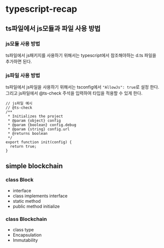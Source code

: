 # typescript-recap

## ts파일에서 js모듈과 파일 사용 방법
### js모듈 사용 방법
ts파일에서 js패키지를 사용하기 위해서는 typescript에서 참조해야하는 d.ts 파일을 추가하면 된다.

### js파일 사용 방법
ts파일에서 js파일을 사용하기 위해서는 tsconfig에서 ```"AllowJs": true```로 설정 한다.
그리고 js파일에서 @ts-check 주석을 입력하여 타입을 적용할 수 있게 한다.
```
// js파일 예시
// @ts-check
/**
 * Initializes the project
 * @param {object} config 
 * @param {boolean} config.debug
 * @param {string} config.url
 * @returns boolean
 */
export function init(config) {
  return true;
}
```

## simple blockchain
### class Block
- interface
- class implements interface
- static method
- public method initialize

### class Blockchain
- class type
- Encapsulation
- Immutability